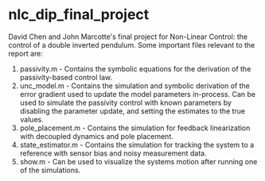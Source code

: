 ﻿# nlc_dip_final_project

David Chen and John Marcotte's final project for Non-Linear Control: the control of a double inverted pendulum. Some important files relevant to the report are: 

1. passivity.m - Contains the symbolic equations for the derivation of the passivity-based control law.
2. unc_model.m - Contains the simulation and symbolic derivation of the error gradient used to update the model parameters in-process. Can be used to simulate the passivity control with known parameters by disabling the parameter update, and setting the estimates to the true values.
3. pole_placement.m - Contains the simulation for feedback linearization with decoupled dynamics and pole placement.
4. state_estimator.m - Contains the simulation for tracking the system to a reference with sensor bias and noisy measurement data.
5. show.m - Can be used to visualize the systems motion after running one of the simulations.

